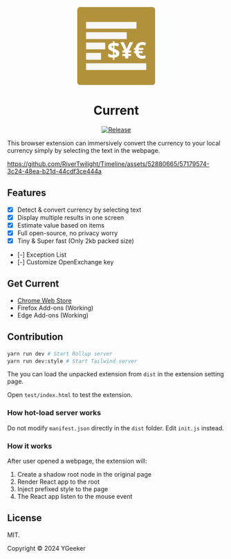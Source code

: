 <div align="center">

<a href="https://www.ygeeker.com">
  <img width="180" src="./dist/icon/android-icon-192x192.png">
</a>

<h1 align="center">Current</h1>

[![Release](https://img.shields.io/github/release/rivertwilight/timeline.svg)](https://github.com/rivertwilight/timeline/releases)

</div>

This browser extension can immersively convert the currency to your local currency simply by selecting the text in the webpage.

https://github.com/RiverTwilight/Timeline/assets/52880665/57179574-3c24-48ea-b21d-44cdf3ce444a

## Features

-   [x] Detect & convert currency by selecting text
-   [x] Display multiple results in one screen
-   [x] Estimate value based on items
-   [x] Full open-source, no privacy worry
-   [x] Tiny & Super fast (Only 2kb packed size)
-   [-] Exception List
-   [-] Customize OpenExchange key

## Get Current

-   [Chrome Web Store](https://chrome.google.com/webstore/detail/timeline-x-history/fdmmhjkfeembndibfcpiaohjhlnafnpd?hl=en-US)
-   Firefox Add-ons (Working)
-   Edge Add-ons (Working)

## Contribution

```bash
yarn run dev # Start Rollup server
yarn run dev:style # Start Tailwind server
```

The you can load the unpacked extension from `dist` in the extension setting page.

Open `test/index.html` to test the extension.

### How hot-load server works

Do not modify `manifest.json` directly in the `dist` folder. Edit `init.js` instead.

### How it works

After user opened a webpage, the extension will:

1. Create a shadow root node in the original page
2. Render React app to the root
3. Inject prefixed style to the page
4. The React app listen to the mouse event

## License

MIT.

Copyright © 2024 YGeeker
